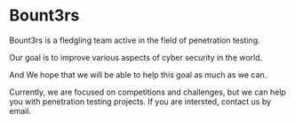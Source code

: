 # Bount3rs

Bount3rs is a fledgling team active in the field of penetration testing.

Our goal is to improve various aspects of cyber security in the world.

And We hope that we will be able to help this goal as much as we can.

Currently, we are focused on competitions and challenges, but we can help you with penetration testing projects. 
If you are intersted, contact us by email.

